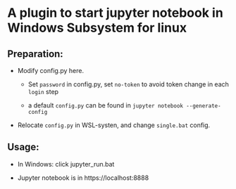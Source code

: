 # A plugin to start jupyter notebook in Windows Subsystem for linux

## Preparation:

- Modify config.py here.

    * Set `password` in config.py, set `no-token` to avoid token change in each `login` step

    * a default `config.py`  can be found in `jupyter notebook --generate-config`

- Relocate `config.py` in WSL-systen, and change `single.bat` config.

## Usage:

- In Windows: click jupyter_run.bat

- Jupyter notebook is in https://localhost:8888

